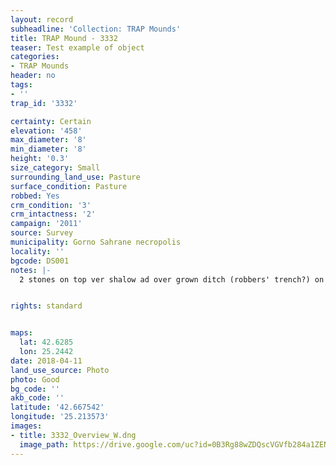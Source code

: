 ```yaml
---
layout: record
subheadline: 'Collection: TRAP Mounds'
title: TRAP Mound - 3332
teaser: Test example of object
categories:
- TRAP Mounds
header: no
tags:
- ''
trap_id: '3332'

certainty: Certain
elevation: '458'
max_diameter: '8'
min_diameter: '8'
height: '0.3'
size_category: Small
surrounding_land_use: Pasture
surface_condition: Pasture
robbed: Yes
crm_condition: '3'
crm_intactness: '2'
campaign: '2011'
source: Survey
municipality: Gorno Sahrane necropolis
locality: ''
bgcode: DS001
notes: |-
  2 stones on top ver shalow ad over grown ditch (robbers' trench?) on top and east.


rights: standard


maps:
  lat: 42.6285
  lon: 25.2442
date: 2018-04-11
land_use_source: Photo
photo: Good
bg_code: ''
akb_code: ''
latitude: '42.667542'
longitude: '25.213573'
images:
- title: 3332_Overview_W.dng
  image_path: https://drive.google.com/uc?id=0B3Rg88wZDQscVGVfb284a1ZENXM
---
```

